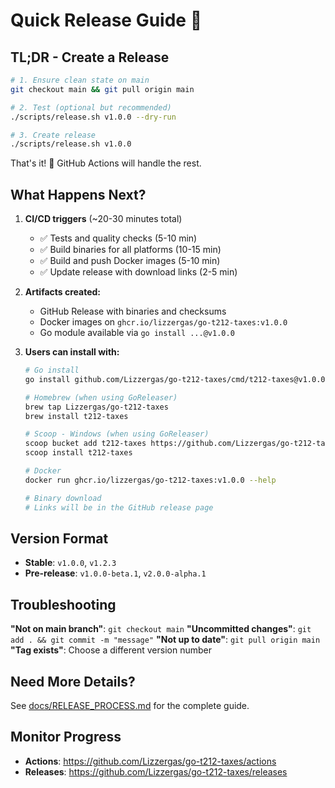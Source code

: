 # Quick Release Guide 🚀

## TL;DR - Create a Release

```bash
# 1. Ensure clean state on main
git checkout main && git pull origin main

# 2. Test (optional but recommended)
./scripts/release.sh v1.0.0 --dry-run

# 3. Create release
./scripts/release.sh v1.0.0
```

That's it! 🎉 GitHub Actions will handle the rest.

## What Happens Next?

1. **CI/CD triggers** (~20-30 minutes total)
   - ✅ Tests and quality checks (5-10 min)
   - ✅ Build binaries for all platforms (10-15 min)
   - ✅ Build and push Docker images (5-10 min)
   - ✅ Update release with download links (2-5 min)

2. **Artifacts created:**
   - GitHub Release with binaries and checksums
   - Docker images on `ghcr.io/lizzergas/go-t212-taxes:v1.0.0`
   - Go module available via `go install ...@v1.0.0`

3. **Users can install with:**
   ```bash
   # Go install
   go install github.com/Lizzergas/go-t212-taxes/cmd/t212-taxes@v1.0.0
   
   # Homebrew (when using GoReleaser)
   brew tap Lizzergas/go-t212-taxes
   brew install t212-taxes
   
   # Scoop - Windows (when using GoReleaser)
   scoop bucket add t212-taxes https://github.com/Lizzergas/go-t212-taxes
   scoop install t212-taxes
   
   # Docker
   docker run ghcr.io/lizzergas/go-t212-taxes:v1.0.0 --help
   
   # Binary download
   # Links will be in the GitHub release page
   ```

## Version Format

- **Stable**: `v1.0.0`, `v1.2.3`
- **Pre-release**: `v1.0.0-beta.1`, `v2.0.0-alpha.1`

## Troubleshooting

**"Not on main branch"**: `git checkout main`
**"Uncommitted changes"**: `git add . && git commit -m "message"`
**"Not up to date"**: `git pull origin main`
**"Tag exists"**: Choose a different version number

## Need More Details?

See [docs/RELEASE_PROCESS.md](docs/RELEASE_PROCESS.md) for the complete guide.

## Monitor Progress

- **Actions**: https://github.com/Lizzergas/go-t212-taxes/actions
- **Releases**: https://github.com/Lizzergas/go-t212-taxes/releases 